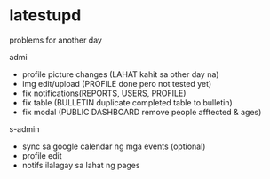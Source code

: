 # latestupd
problems for another day  

admi 
- profile picture changes  (LAHAT kahit sa other day na)
- img edit/upload (PROFILE done pero not tested yet)
- fix notifications(REPORTS, USERS, PROFILE)
- fix table (BULLETIN duplicate completed table to bulletin)
- fix modal (PUBLIC DASHBOARD remove people afftected & ages)

s-admin
- sync sa google calendar ng mga events (optional)
- profile edit
- notifs ilalagay sa lahat ng pages
